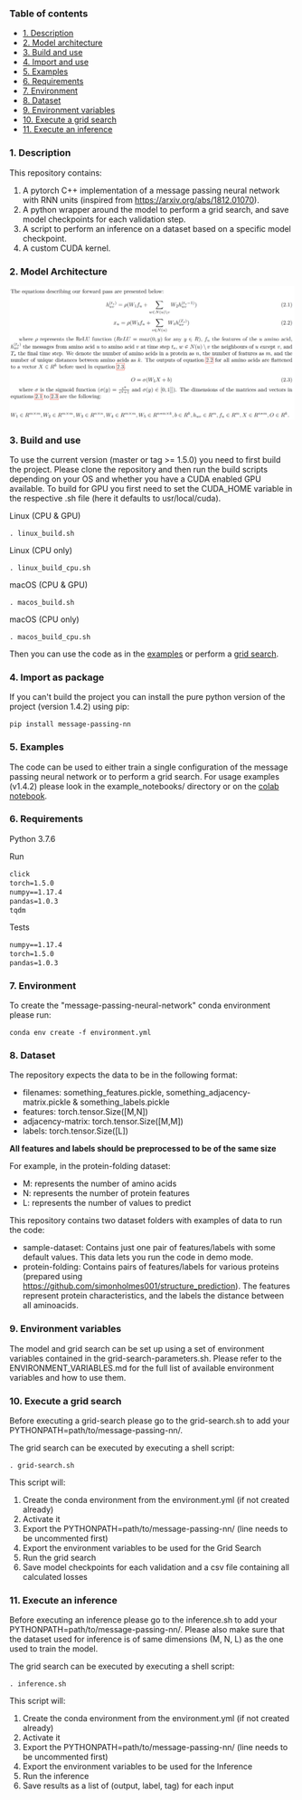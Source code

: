 ### Table of contents
- [1. Description](#1-description)
- [2. Model architecture](#2-model-architecture)
- [3. Build and use](#3-build-and-use)
- [4. Import and use](#4-import-as-package)
- [5. Examples](#5-examples)
- [6. Requirements](#6-requirements)
- [7. Environment](#7-environment)
- [8. Dataset](#8-dataset)
- [9. Environment variables](#9-environment-variables)
- [10. Execute a grid search](#10-execute-a-grid-search)
- [11. Execute an inference](#11-execute-an-inference)


### 1. Description

This repository contains:
1. A pytorch C++ implementation of a message passing neural network with RNN units (inspired from https://arxiv.org/abs/1812.01070). 
2. A python wrapper around the model to perform a grid search, and save model checkpoints for each validation step.
3. A script to perform an inference on a dataset based on a specific model checkpoint.
4. A custom CUDA kernel.

### 2. Model Architecture

![Model Architecture](./forward_pass_equations.png)

### 3. Build and use

To use the current version (master or tag >= 1.5.0) you need to first build the project. Please clone the repository and then run the build scripts depending on your OS and whether you have a CUDA enabled GPU available. To build for GPU you first need to set the CUDA_HOME variable in the respective .sh file (here it defaults to usr/local/cuda).

Linux (CPU & GPU)
```
. linux_build.sh
```

Linux (CPU only)
```
. linux_build_cpu.sh
```

macOS (CPU & GPU)
```
. macos_build.sh
```

macOS (CPU only)
```
. macos_build_cpu.sh
```

Then you can use the code as in the [examples](#4-examples) or perform a [grid search](#9-execute-a-grid-search). 

### 4. Import as package
If you can't build the project you can install the pure python version of the project (version 1.4.2) using pip:

```
pip install message-passing-nn
```

### 5. Examples

The code can be used to either train a single configuration of the message passing neural network or to perform a grid search. For usage examples (v1.4.2) please look in the example_notebooks/ directory or on the [colab notebook](https://colab.research.google.com/drive/1jFJ7l7jIv22BhvvzlmXOWFtgBE15ea2X).

### 6. Requirements

Python 3.7.6

Run
```
click
torch=1.5.0
numpy==1.17.4
pandas=1.0.3
tqdm
```

Tests
```
numpy==1.17.4
torch=1.5.0
pandas=1.0.3
```

### 7. Environment
To create the "message-passing-neural-network" conda environment please run:

```
conda env create -f environment.yml
```

### 8. Dataset
      
The repository expects the data to be in the following format:

  - filenames: something_features.pickle, something_adjacency-matrix.pickle & something_labels.pickle
  - features: torch.tensor.Size([M,N])
  - adjacency-matrix: torch.tensor.Size([M,M])
  - labels: torch.tensor.Size([L])

**All features and labels should be preprocessed to be of the same size**
  
For example, in the protein-folding dataset:

  - M: represents the number of amino acids
  - N: represents the number of protein features
  - L: represents the number of values to predict

This repository contains two dataset folders with examples of data to run the code:

  - sample-dataset: Contains just one pair of features/labels with some default values. This data lets you run the code in demo mode.
  - protein-folding: Contains pairs of features/labels for various proteins (prepared using https://github.com/simonholmes001/structure_prediction). The features represent protein characteristics, and the labels the distance between all aminoacids.

### 9. Environment variables
      
The model and grid search can be set up using a set of environment variables contained in the grid-search-parameters.sh. Please refer to the ENVIRONMENT_VARIABLES.md for the full list of available environment variables and how to use them.

### 10. Execute a grid search
       
Before executing a grid-search please go to the grid-search.sh to add your PYTHONPATH=path/to/message-passing-nn/.

The grid search can be executed by executing a shell script:
```
. grid-search.sh
```

This script will:

1. Create the conda environment from the environment.yml (if not created already)
2. Activate it
3. Export the PYTHONPATH=path/to/message-passing-nn/ (line needs to be uncommented first)
4. Export the environment variables to be used for the Grid Search
5. Run the grid search
6. Save model checkpoints for each validation and a csv file containing all calculated losses

### 11. Execute an inference

Before executing an inference please go to the inference.sh to add your PYTHONPATH=path/to/message-passing-nn/. Please also make sure that the dataset used for inference is of same dimensions (M, N, L) as the one used to train the model.

The grid search can be executed by executing a shell script:
```
. inference.sh
```

This script will:

1. Create the conda environment from the environment.yml (if not created already)
2. Activate it
3. Export the PYTHONPATH=path/to/message-passing-nn/ (line needs to be uncommented first)
4. Export the environment variables to be used for the Inference
5. Run the inference
6. Save results as a list of (output, label, tag) for each input

